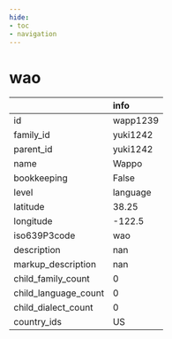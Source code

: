 ```yaml
---
hide:
- toc
- navigation
---
```

# wao
|                      | info     |
|:---------------------|:---------|
| id                   | wapp1239 |
| family_id            | yuki1242 |
| parent_id            | yuki1242 |
| name                 | Wappo    |
| bookkeeping          | False    |
| level                | language |
| latitude             | 38.25    |
| longitude            | -122.5   |
| iso639P3code         | wao      |
| description          | nan      |
| markup_description   | nan      |
| child_family_count   | 0        |
| child_language_count | 0        |
| child_dialect_count  | 0        |
| country_ids          | US       |
